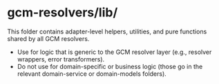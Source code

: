 # gcm-resolvers/lib/

This folder contains adapter-level helpers, utilities, and pure functions shared by all GCM resolvers.

- Use for logic that is generic to the GCM resolver layer (e.g., resolver wrappers, error transformers).
- Do not use for domain-specific or business logic (those go in the relevant domain-service or domain-models folders). 